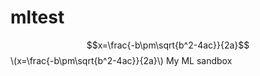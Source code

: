 <script type="text/javascript" src="http://cdn.mathjax.org/mathjax/latest/MathJax.js?config=default"></script>

# mltest

$$x=\frac{-b\pm\sqrt{b^2-4ac}}{2a}$$
\\(x=\frac{-b\pm\sqrt{b^2-4ac}}{2a}\\)
My ML sandbox

